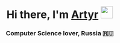 <h1 align="center">Hi there, I'm <a href="https://www.instagram.com/artidasik/" target="_blank">Artyr</a> 
<img src="https://github.com/artidasik" height="32"/></h1>
<h3 align="center">Computer Science lover, Russia 🇷🇺</h3>
